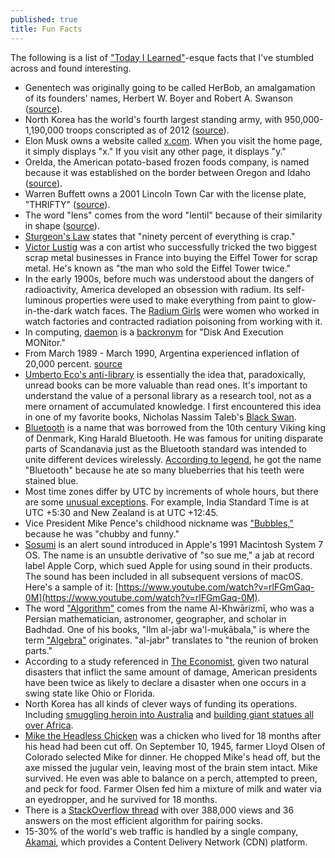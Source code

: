 ```yaml
---
published: true
title: Fun Facts
---
```

The following is a list of ["Today I Learned"](https://www.reddit.com/r/todayilearned)-esque facts that I've stumbled across and found interesting.

- Genentech was originally going to be called HerBob, an amalgamation of its founders' names, Herbert W. Boyer and Robert A. Swanson ([source](https://www.fool.com/investing/general/2013/04/07/ibm-and-genentech-introduce-a-new-era.aspx)).
- North Korea has the world's fourth largest standing army, with 950,000-1,190,000 troops conscripted as of 2012 ([source](https://en.wikipedia.org/wiki/Korean_People%27s_Army)).
- Elon Musk owns a website called [x.com](https://www.x.com/). When you visit the home page, it simply displays "x." If you visit any other page, it displays "y."
- OreIda, the American potato-based frozen foods company, is named because it was established on the border between Oregon and Idaho ([source](https://en.wikipedia.org/wiki/Ore-Ida)). 
- Warren Buffett owns a 2001 Lincoln Town Car with the license plate, "THRIFTY" ([source](https://www.fool.com/investing/general/2006/12/05/top-10-vanity-license-plates.aspx)).
- The word "lens" comes from the word "lentil" because of their similarity in shape ([source](https://petapixel.com/2011/10/03/did-you-know-the-word-lens-came-from-the-word-lentil/)).
- [Sturgeon's Law](https://en.wikipedia.org/wiki/Sturgeon%27s_law) states that "ninety percent of everything is crap."
- [Victor Lustig](https://en.wikipedia.org/wiki/Victor_Lustig) was a con artist who successfully tricked the two biggest scrap metal businesses in France into buying the Eiffel Tower for scrap metal. He's known as "the man who sold the Eiffel Tower twice."
- In the early 1900s, before much was understood about the dangers of radioactivity, America developed an obsession with radium. Its self-luminous properties were used to make everything from paint to glow-in-the-dark watch faces. The [Radium Girls](https://en.wikipedia.org/wiki/Radium_Girls) were women who worked in watch factories and contracted radiation poisoning from working with it.
- In computing, [daemon](https://en.wikipedia.org/wiki/Daemon_(computing)) is a [backronym](https://en.wikipedia.org/wiki/Backronym) for "Disk And Execution MONitor."
- From March 1989 - March 1990, Argentina experienced inflation of 20,000 percent. [source](http://www.reed.edu/economics/parker/f10/201/cases/argentina.html)
- [Umberto Eco's anti-library](https://www.brainpickings.org/2015/03/24/umberto-eco-antilibrary/) is essentially the idea that, paradoxically, unread books can be more valuable than read ones. It's important to understand the value of a personal library as a research tool, not as a mere ornament of accumulated knowledge. I first encountered this idea in one of my favorite books, Nicholas Nassim Taleb's [Black Swan](https://www.amazon.com/dp/B00139XTG4/ref=dp-kindle-redirect?_encoding=UTF8&btkr=1).
- [Bluetooth](https://www.pcworld.com/article/2061288/so-thats-why-its-called-bluetooth-and-other-surprising-tech-name-origins.html) is a name that was borrowed from the 10th century Viking king of Denmark, King Harald Bluetooth. He was famous for uniting disparate parts of Scandanavia just as the Bluetooth standard was intended to unite different devices wirelessly. [According to legend](http://www.todayifoundout.com/index.php/2011/10/the-bluetooth-standard-is-named-after-a-10th-century-scandinavian-king/), he got the name "Bluetooth" because he ate so many blueberries that his teeth were stained blue.
- Most time zones differ by UTC by increments of whole hours, but there are some [unusual exceptions](https://www.timeanddate.com/time/time-zones-interesting.html). For example, India Standard Time is at UTC +5:30 and New Zealand is at UTC +12:45.
- Vice President Mike Pence's childhood nickname was ["Bubbles,"](https://www.newyorker.com/magazine/2017/10/23/the-danger-of-president-pence) because he was "chubby and funny."
- [Sosumi](https://en.wikipedia.org/wiki/Sosumi) is an alert sound introduced in Apple's 1991 Macintosh System 7 OS. The name is an unsubtle derivative of "so sue me," a jab at record label Apple Corp, which sued Apple for using sound in their products. The sound has been included in all subsequent versions of macOS. Here's a sample of it: [https://www.youtube.com/watch?v=rlFGmGaq-0M](https://www.youtube.com/watch?v=rlFGmGaq-0M).
- The word ["Algorithm"](http://blog.vishupuri.net/2011/01/23/origin-of-the-word-algorithm/) comes from the name Al-Khwārizmī, who was a Persian mathematician, astronomer, geographer, and scholar in Badhdad. One of his books, "Ilm al-jabr wa'l-muḳābala," is where the term ["Algebra"](https://en.wikipedia.org/wiki/Algebra) originates. "al-jabr" translates to "the reunion of broken parts."
- According to a study referenced in [The Economist](https://www.economist.com/news/united-states/21730430-federal-aid-sent-puerto-rico-fits-longstanding-pattern-counties-voted), given two natural disasters that inflict the same amount of damage, American presidents have been twice as likely to declare a disaster when one occurs in a swing state like Ohio or Florida.
- North Korea has all kinds of clever ways of funding its operations. Including [smuggling heroin into Australia](http://www.smh.com.au/articles/2003/05/22/1053196652100.html) and [building giant statues all over Africa](http://www.cnn.com/2017/10/22/africa/north-korea-africa/index.html).
- [Mike the Headless Chicken](https://en.wikipedia.org/wiki/Mike_the_Headless_Chicken) was a chicken who lived for 18 months after his head had been cut off. On September 10, 1945, farmer Lloyd Olsen of Colorado selected Mike for dinner. He chopped Mike's head off, but the axe missed the jugular vein, leaving most of the brain stem intact. Mike survived. He even was able to balance on a perch, attempted to preen, and peck for food. Farmer Olsen fed him a mixture of milk and water via an eyedropper, and he survived for 18 months.
- There is a [StackOverflow thread](https://stackoverflow.com/questions/14415881/how-to-pair-socks-from-a-pile-efficiently) with over 388,000 views and 36 answers on the most efficient algorithm for pairing socks.
- 15-30% of the world's web traffic is handled by a single company, [Akamai](https://www.akamai.com/us/en/solutions/intelligent-platform/visualizing-akamai/), which provides a Content Delivery Network (CDN) platform.
